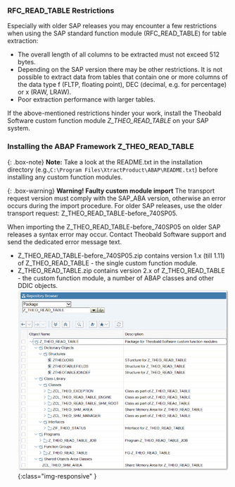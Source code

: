 ### RFC_READ_TABLE Restrictions
Especially with older SAP releases you may encounter a few restrictions when using the SAP standard function module (RFC_READ_TABLE) for table extraction:

- The overall length of all columns to be extracted must not exceed 512 bytes.
- Depending on the SAP version there may be other restrictions. 
  It is not possible to extract data from tables that contain one or more columns of the data type f (FLTP, floating point), DEC (decimal, e.g. for percentage) or x (RAW, LRAW).
- Poor extraction performance with larger tables.

If the above-mentioned restrictions hinder your work, install the Theobald Software custom function module *Z_THEO_READ_TABLE* on your SAP system. 


### Installing the ABAP Framework Z_THEO_READ_TABLE 
<!--- YW, 03.02.2021  -> Fabian: Den Abschnitt würde ich überarbeiten und etwas klarer gestalten. Es gibt zwei Transporte, einen für SAP Systeme >= 7.40 SP5, und einen für Systeme  mit kleinerer Version. Punkt. Den Abschnitt auch nicht mit einer Note und einer Warning beginnen. "Faulty custom module import" weglassen, das klingt seltsam. Eigentlich die komplette Warning weglassen, wenn wir oben erklären, welcher Baustein auf welchem System eingespielt werden soll und weiter unten, dass es auf 7.00 Systemen Probleme geben kann. --->
<!--- When importing the Z_THEO_READ_TABLE-before_740SP05 on older SAP releases a syntax error may occur. Contact Theobald Software support and send the dedicated error message text.
Was genau ist damit gemeint? Schreib doch konkret, dass es auf 7.00-Systemen, oder welche das sind, einen Fehler beim Import geben kann und man sich an den Support wenden soll? Das würde dich dann in eine Note packen.--->

{: .box-note}
**Note:** Take a look at the README.txt in the installation directory (e.g.,`C:\Program Files\XtractProduct\ABAP\README.txt`) before installing any custom function modules.

{: .box-warning}
**Warning! Faulty custom module import**
The transport request version must comply with the SAP_ABA version, otherwise an error occurs during the import procedure.
For older SAP releases, use the older transport request: Z_THEO_READ_TABLE-before_740SP05.

When importing the Z_THEO_READ_TABLE-before_740SP05 on older SAP releases a syntax error may occur. Contact Theobald Software support and send the dedicated error message text.

- Z_THEO_READ_TABLE-before_740SP05.zip contains version 1.x (till 1.11) of Z_THEO_READ_TABLE - the single custom function module.
- Z_THEO_READ_TABLE.zip contains version 2.x of Z_THEO_READ_TABLE - the custom function module, a number of ABAP classes and other DDIC objects.  
![Z_THEO_READ_TABLE_SE80](/img/content/Z_THEO_READ_TABLE_SE80.png){:class="img-responsive" }
